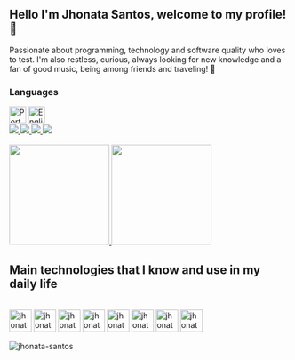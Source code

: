 ## Hello I'm Jhonata Santos, welcome to my profile! :love_you_gesture:	

Passionate about programming, technology and software quality who loves to test. I'm also restless, curious, always looking for new knowledge and a fan of good music, being among friends and traveling! 🚆

### Languages

<div style="display: inline-block">
  <img src="https://img.icons8.com/color/48/000000/brazil-circular.png" height="30" width="30" title="Português"/>
  <img src="https://img.icons8.com/color/48/000000/usa-circular.png" height="30" width="30" title="English"/>
</div>

<br>

<div> 
  <a href="https://www.instagram.com/_jhoonsantoos/" target="_blank">
    <img src="https://img.shields.io/badge/Instagram-E4405F?style=for-the-badge&logo=instagram&logoColor=white" target="_blank">
  </a>

  <a href="https://www.linkedin.com/in/jhonata-santos-0a524348/" target="_blank">
    <img src="https://img.shields.io/badge/LinkedIn-0077B5?style=for-the-badge&logo=linkedin&logoColor=white" target="_blank">
  </a>
  
  <a href="mailto:jholl12@gmail.com" target="_blank">
    <img src="https://img.shields.io/badge/Gmail-D14836?style=for-the-badge&logo=gmail&logoColor=white" target="_blank">
  </a>
  
   <a href="https://t.me/jhoonzeera" target="_blank">
    <img src="https://img.shields.io/badge/Telegram-1ca0f1?style=for-the-badge&logo=telegram&logoColor=white" target="_blank">
  </a>
</div>

<br>

<a href="https://github.com/jhonata-santos">
  <img height="180em" src="https://github-readme-stats.vercel.app/api?username=jhonata-santos&show_icons=true&theme=react&include_all_commits=true&count_private=true"/>
  <img height="180em" src="https://github-readme-stats.vercel.app/api/top-langs/?username=jhonata-santos&layout=compact&langs_count=7&theme=react"/>
</a>

## Main technologies that I know and use in my daily life

<div style="display: inline_block"><br>
  <img align="center" alt="jhonata-CSS" height="40" width="40" src="https://cdn.jsdelivr.net/gh/devicons/devicon/icons/ruby/ruby-plain-wordmark.svg" />
  <img align="center" alt="jhonata-CSS" height="40" width="40" src="https://cdn.jsdelivr.net/gh/devicons/devicon/icons/rails/rails-plain-wordmark.svg" />
  <img align="center" alt="jhonata-CSS" height="40" width="40" src="https://cdn.jsdelivr.net/gh/devicons/devicon/icons/html5/html5-plain-wordmark.svg" />
  <img align="center" alt="jhonata-CSS" height="40" width="40" src="https://cdn.jsdelivr.net/gh/devicons/devicon/icons/css3/css3-plain-wordmark.svg" />
  <img align="center" alt="jhonata-CSS" height="40" width="40" src="https://cdn.jsdelivr.net/gh/devicons/devicon/icons/cucumber/cucumber-plain.svg" />
  <img align="center" alt="jhonata-CSS" height="40" width="40" src="https://cdn.jsdelivr.net/gh/devicons/devicon/icons/jenkins/jenkins-original.svg" />
  <img align="center" alt="jhonata-CSS" height="40" width="40" src="https://cdn.jsdelivr.net/gh/devicons/devicon/icons/java/java-plain-wordmark.svg" />
  <img align="center" alt="jhonata-CSS" height="40" width="40" src="https://cdn.jsdelivr.net/gh/devicons/devicon/icons/javascript/javascript-original.svg" />
</div>

<br>


<img src="https://komarev.com/ghpvc/?username=jhonata-santos" alt="jhonata-santos" />

